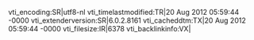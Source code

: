 vti_encoding:SR|utf8-nl
vti_timelastmodified:TR|20 Aug 2012 05:59:44 -0000
vti_extenderversion:SR|6.0.2.8161
vti_cacheddtm:TX|20 Aug 2012 05:59:44 -0000
vti_filesize:IR|6378
vti_backlinkinfo:VX|

